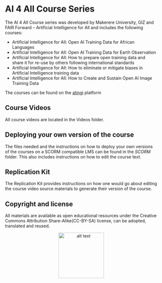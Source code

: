 <!-- <p align="center">
  <a href="https://example.com/">
    <img src="https://via.placeholder.com/72" alt="Logo" width=72 height=72>
  </a>

  <h3 align="center">Logo</h3>

  <p align="center">
    Short description
    <br>
    <a href="https://reponame/issues/new?template=bug.md">Report bug</a>
    ·
    <a href="https://reponame/issues/new?template=feature.md&labels=feature">Request feature</a>
  </p>
</p> -->
# AI 4 All Course Series

The AI 4 All Course series  was developed by Makerere University,  GIZ and FAIR Forward – Artificial Intelligence for All and includes the following courses:

- Artificial Intelligence for All: Open AI Training Data for African Languages
- Artificial Intelligence for All: Open AI Training Data for Earth Observation
- Artificial Intelligence for All: How to prepare open training data and share it for re-use by others following international standards
- Artificial Intelligence for All: How to eliminate or mitigate biases in Artificial Intelligence training data
- Artificial Intelligence for All: How to Create and Sustain Open AI Image Training Data

The courses can be found on the [atingi](atingi.org) platform
<!-- - [AI 4 All Course Series](#ai-4-all-course-series)

  - [Quick start](#quick-start)
  - [Status](#status)
  - [What's included](#whats-included)
  - [Bugs and feature requests](#bugs-and-feature-requests)
  - [Contributing](#contributing)
  - [Creators](#creators)
  - [Thanks](#thanks)
  - [Copyright and license](#copyright-and-license) -->


## Course Videos

All course videos are located in the Videos folder. 
<!-- ```text
folder1/
└── folder2/
    ├── folder3/
    │   ├── file1
    │   └── file2
    └── folder4/
        ├── file3
        └── file4 
```-->

## Deploying your own version of the course

The files needed and the instructions on how to deploy your own versions of the courses on a SCORM compatible LMS can be found in the *SCORM* folder.
This also includes instructions on how to edit the course text.

## Replication Kit
The Replication Kit provides instructions on how one would go about editing the course video source materials to generate their version of the course. 


<!-- ## Bugs and feature requests

Have a bug or a feature request? Please first read the [issue guidelines](https://reponame/blob/master/CONTRIBUTING.md) and search for existing and closed issues. If your problem or idea is not addressed yet, [please open a new issue](https://reponame/issues/new). -->

<!-- ## Contributing

Please read through our [contributing guidelines](https://reponame/blob/master/CONTRIBUTING.md). Included are directions for opening issues, coding standards, and notes on development.

Moreover, all HTML and CSS should conform to the [Code Guide](https://github.com/mdo/code-guide), maintained by [Main author](https://github.com/usernamemainauthor).

Editor preferences are available in the [editor config](https://reponame/blob/master/.editorconfig) for easy use in common text editors. Read more and download plugins at <https://editorconfig.org/>. -->

<!-- ## Creators

**Creator 1**

- <https://github.com/usernamecreator1>

## Thanks

Some Text -->
<!-- ## Deployments


## Contact 
fairforward@giz.de -->


## Copyright and license

All materials are available as open educational resources under the Creative Commons Attribution Share-Alike(CC-BY-SA) license, can be adopted, translated  and reused. 
<center>
<img src="cc-by-sa.png" alt="alt text" width="150"/>
<center>